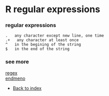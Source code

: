 # R regular expressions


### regular expressions
```
.   any character except new line, one time
.+   any character at least once
^   in the begining of the string
$   in the end of the string
```

### see more
[regex](https://stat.ethz.ch/R-manual/R-devel/library/base/html/regex.html)<br>
[endmeno](http://www.endmemo.com/program/R/gsub.php)


- [Back to index](https://github.com/tkostas/R-resources/blob/master/README.md)